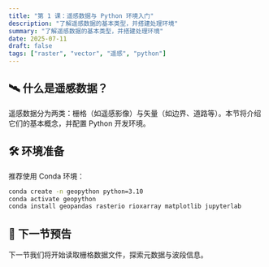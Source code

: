 ```yaml
---
title: "第 1 课：遥感数据与 Python 环境入门"
description: "了解遥感数据的基本类型，并搭建处理环境"
summary: "了解遥感数据的基本类型，并搭建处理环境"
date: 2025-07-11
draft: false
tags: ["raster", "vector", "遥感", "python"]
---
```


## 🛰️ 什么是遥感数据？

遥感数据分为两类：栅格（如遥感影像）与矢量（如边界、道路等）。本节将介绍它们的基本概念，并配置 Python 开发环境。

## 🛠️ 环境准备

推荐使用 Conda 环境：

```bash
conda create -n geopython python=3.10
conda activate geopython
conda install geopandas rasterio rioxarray matplotlib jupyterlab
```


## 🔗 下一节预告
下一节我们将开始读取栅格数据文件，探索元数据与波段信息。